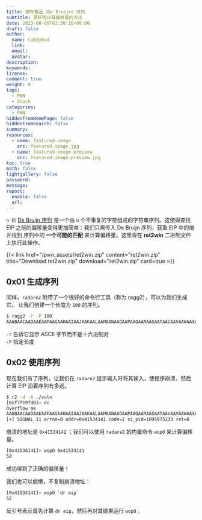 ```yaml
---
title: 德布鲁因（De Bruijn）序列
subtitle: 更好的计算偏移量的方法
date: 2023-08-08T02:30:16+08:00
draft: false
author:
  name: CuB3y0nd
  link:
  email:
  avatar:
description:
keywords:
license:
comment: true
weight: 0
tags:
  - PWN
  - Stack
categories:
  - PWN
hiddenFromHomePage: false
hiddenFromSearch: false
summary:
resources:
  - name: featured-image
    src: featured-image.jpg
  - name: featured-image-preview
    src: featured-image-preview.jpg
toc: true
math: false
lightgallery: false
password:
message:
repost:
  enable: false
  url:
---
```


`n 阶` [De Bruijn 序列](https://en.wikipedia.org/wiki/De_Bruijn_sequence) 是一个由 `n` 个不重复的字符组成的字符串序列。这使得查找 EIP
之前的偏移量变得更加简单：我们只需传入 De Bruijn 序列，获取 EIP 中的值并找到
序列中的 **一个可能的匹配** 来计算偏移量。这里将在 **ret2win** 二进制文件上执行此操作。

{{< link href="/pwn_assets/ret2win.zip" content="ret2win.zip" title="Download ret2win.zip" download="ret2win.zip" card=true >}}

<!--more-->

## 0x01 生成序列

同样，`radare2` 附带了一个很好的命令行工具（称为 ragg2），可以为我们生成它。
让我们创建一个长度为 `100` 的序列。

```bash
$ ragg2 -r -P 100
AAABAACAADAAEAAFAAGAAHAAIAAJAAKAALAAMAANAAOAAPAAQAARAASAATAAUAAVAAWAAXAAYAAZAAaAAbAAcAAdAAeAAfAAgAAh
```

`-r` 告诉它显示 ASCII 字节而不是十六进制对</br>
`-P` 指定长度

## 0x02 使用序列

现在我们有了序列，让我们在 `radare2` 提示输入时将其输入，使程序崩溃，然后计算
EIP 沿着序列有多远。

```bash
$ r2 -d -A ./vuln
[0xf7f19fd0]> dc
Overflow me
AAABAACAADAAEAAFAAGAAHAAIAAJAAKAALAAMAANAAOAAPAAQAARAASAATAAUAAVAAWAAXAAYAAZAAaAAbAAcAAdAAeAAfAAgAAh
[+] SIGNAL 11 errno=0 addr=0x41534141 code=1 si_pid=1095975233 ret=0
```

崩溃的地址是 `0x41534141` ；我们可以使用 `radare2` 的内置命令 `wopO` 来计算偏移量。

```bash
[0x41534141]> wopO 0x41534141
52
```

成功得到了正确的偏移量！

我们也可以偷懒，不复制崩溃地址：

```bash
[0x41534141]> wopO `dr eip`
52
```

反引号表示首先计算 `dr eip`，然后再对其结果运行 `wopO` 。

